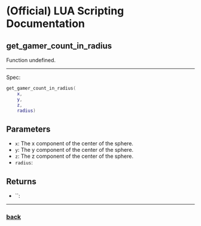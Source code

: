
# (Official) LUA Scripting Documentation

## get_gamer_count_in_radius

Function undefined.

___

Spec:

```lua
get_gamer_count_in_radius(
	x,
	y,
	z,
	radius)
```

## Parameters

- `x`: The x component of the center of the sphere.
- `y`: The y component of the center of the sphere.
- `z`: The z component of the center of the sphere.
- `radius`: 

## Returns

- ``: 

___

### [back](../other)
